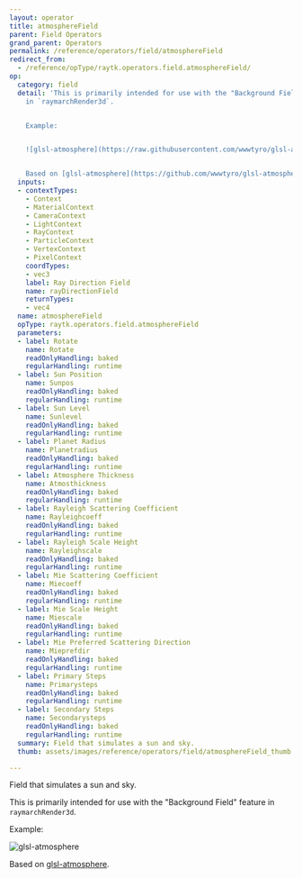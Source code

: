```yaml
---
layout: operator
title: atmosphereField
parent: Field Operators
grand_parent: Operators
permalink: /reference/operators/field/atmosphereField
redirect_from:
  - /reference/opType/raytk.operators.field.atmosphereField/
op:
  category: field
  detail: 'This is primarily intended for use with the "Background Field" feature
    in `raymarchRender3d`.


    Example:


    ![glsl-atmosphere](https://raw.githubusercontent.com/wwwtyro/glsl-atmosphere/master/images/atmosphere.png)


    Based on [glsl-atmosphere](https://github.com/wwwtyro/glsl-atmosphere/).'
  inputs:
  - contextTypes:
    - Context
    - MaterialContext
    - CameraContext
    - LightContext
    - RayContext
    - ParticleContext
    - VertexContext
    - PixelContext
    coordTypes:
    - vec3
    label: Ray Direction Field
    name: rayDirectionField
    returnTypes:
    - vec4
  name: atmosphereField
  opType: raytk.operators.field.atmosphereField
  parameters:
  - label: Rotate
    name: Rotate
    readOnlyHandling: baked
    regularHandling: runtime
  - label: Sun Position
    name: Sunpos
    readOnlyHandling: baked
    regularHandling: runtime
  - label: Sun Level
    name: Sunlevel
    readOnlyHandling: baked
    regularHandling: runtime
  - label: Planet Radius
    name: Planetradius
    readOnlyHandling: baked
    regularHandling: runtime
  - label: Atmosphere Thickness
    name: Atmosthickness
    readOnlyHandling: baked
    regularHandling: runtime
  - label: Rayleigh Scattering Coefficient
    name: Rayleighcoeff
    readOnlyHandling: baked
    regularHandling: runtime
  - label: Rayleigh Scale Height
    name: Rayleighscale
    readOnlyHandling: baked
    regularHandling: runtime
  - label: Mie Scattering Coefficient
    name: Miecoeff
    readOnlyHandling: baked
    regularHandling: runtime
  - label: Mie Scale Height
    name: Miescale
    readOnlyHandling: baked
    regularHandling: runtime
  - label: Mie Preferred Scattering Direction
    name: Mieprefdir
    readOnlyHandling: baked
    regularHandling: runtime
  - label: Primary Steps
    name: Primarysteps
    readOnlyHandling: baked
    regularHandling: runtime
  - label: Secondary Steps
    name: Secondarysteps
    readOnlyHandling: baked
    regularHandling: runtime
  summary: Field that simulates a sun and sky.
  thumb: assets/images/reference/operators/field/atmosphereField_thumb.png

---
```



Field that simulates a sun and sky.

This is primarily intended for use with the "Background Field" feature in `raymarchRender3d`.

Example:

![glsl-atmosphere](https://raw.githubusercontent.com/wwwtyro/glsl-atmosphere/master/images/atmosphere.png)

Based on [glsl-atmosphere](https://github.com/wwwtyro/glsl-atmosphere/).